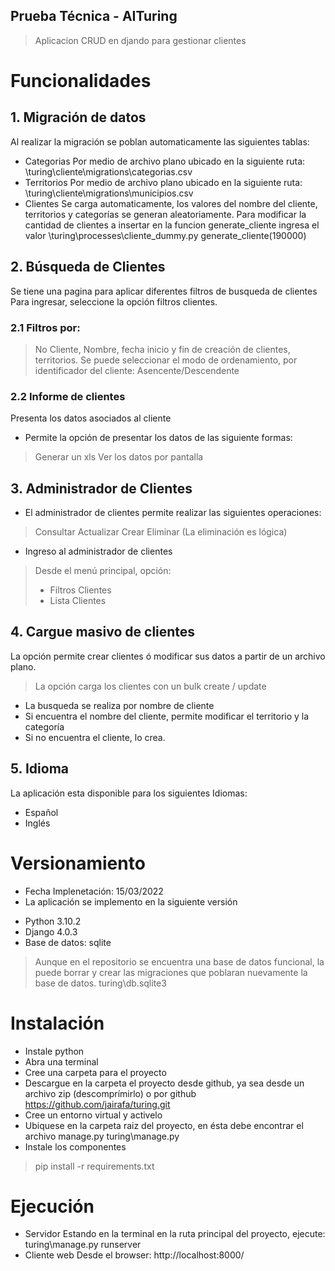 ## Prueba Técnica - AITuring
> Aplicacion CRUD en djando para gestionar clientes
# Funcionalidades
## 1. Migración de datos
Al realizar la migración se poblan automaticamente las siguientes tablas:
- Categorias
Por medio de archivo plano ubicado en la siguiente ruta:
\turing\cliente\migrations\categorias.csv
- Territorios
Por medio de archivo plano ubicado en la siguiente ruta:
\turing\cliente\migrations\municipios.csv
- Clientes
Se carga automaticamente, los valores del nombre del cliente, territorios y categorías se generan aleatoriamente.
Para modificar la cantidad de clientes a insertar en la funcion generate_cliente ingresa el valor
\turing\processes\cliente_dummy.py
generate_cliente(190000)

## 2. Búsqueda de Clientes
Se tiene una pagina para aplicar diferentes filtros de busqueda de clientes
Para ingresar, seleccione la opción filtros clientes.
### 2.1 Filtros por:
> No Cliente, Nombre, fecha inicio y fin de creación de clientes, territorios.
> Se puede seleccionar el modo de ordenamiento, por identificador del  cliente: Asencente/Descendente
### 2.2 Informe de clientes
Presenta los datos asociados al cliente
- Permite la opción de presentar los datos de las siguiente formas:
> Generar un xls
> Ver los datos por pantalla
## 3. Administrador de Clientes
- El administrador de clientes permite realizar las siguientes operaciones:
> Consultar
> Actualizar
> Crear
> Eliminar (La eliminación es lógica)
- Ingreso al administrador de clientes
> Desde el menú principal, opción:
> - Filtros Clientes
> - Lista Clientes
## 4. Cargue masivo de clientes
La opción permite crear clientes ó modificar sus datos a partir de un archivo plano.
> La opción carga los clientes con un bulk create / update
- La busqueda se realiza por nombre de cliente
- Si encuentra el nombre del cliente, permite modificar el territorio y la categoría
- Si no encuentra el cliente, lo crea.
## 5. Idioma
La aplicación esta disponible para los siguientes Idiomas:
- Español
- Inglés

# Versionamiento

- Fecha Implenetación: 15/03/2022
- La aplicación se implemento en la siguiente versión

* Python 3.10.2
* Django 4.0.3
* Base de datos: sqlite
> Aunque en el repositorio se encuentra una base de datos funcional, la puede borrar y crear las migraciones que poblaran nuevamente la base de datos.
> turing\db.sqlite3

# Instalación
- Instale python
- Abra una terminal
- Cree una carpeta para el proyecto
- Descargue en la carpeta el proyecto desde github, ya sea desde un archivo zip (descomprímirlo) o por github
https://github.com/jairafa/turing.git
- Cree un entorno virtual y activelo
- Ubiquese en la carpeta raiz del proyecto, en ésta debe encontrar el archivo manage.py
turing\manage.py
- Instale los componentes
> pip install -r requirements.txt

# Ejecución
- Servidor
Estando en la terminal en la ruta principal del proyecto, ejecute:
turing\manage.py runserver
- Cliente web
Desde el browser:
http://localhost:8000/
